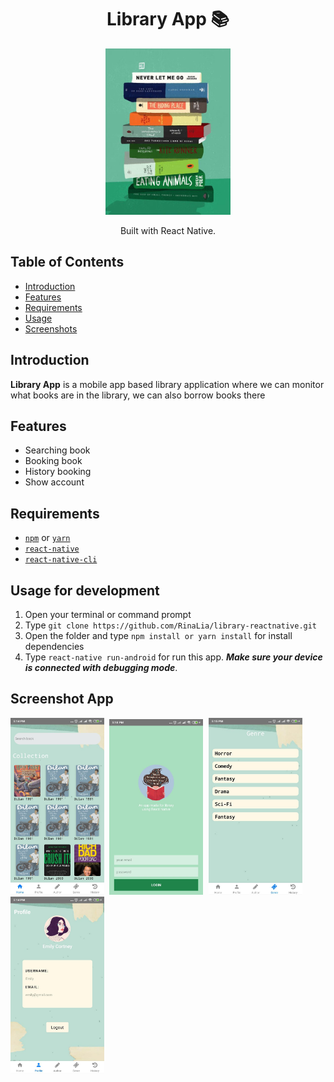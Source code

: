 <h1 align="center">Library App 📚</h1>
<p align="center">
  <img width="200" src="./src/assets/image/logo.jpg"/>
</p>
<p align="center">
  Built with React Native.
</p>


## Table of Contents

- [Introduction](#introduction)
- [Features](#features)
- [Requirements](#requirements)
- [Usage](#usage-for-development)
- [Screenshots](#screenshots)

## Introduction
<b>Library App</b> is a mobile app based library application where we can monitor what books are in the library, we can also borrow books there

## Features

* Searching book
* Booking book
* History booking
* Show account


## Requirements
* [`npm`](https://www.npmjs.com/get-npm) or [`yarn`](https://yarnpkg.com/getting-started/install)
* [`react-native`](https://facebook.github.io/react-native/docs/getting-started)
* [`react-native-cli`](https://facebook.github.io/react-native/docs/getting-started)

## Usage for development
1. Open your terminal or command prompt
2. Type `git clone https://github.com/RinaLia/library-reactnative.git`
3. Open the folder and type `npm install or yarn install` for install dependencies
4. Type `react-native run-android` for run this app. ***Make sure your device is connected with debugging mode***.

## Screenshot App

<kbd>
<img src="screenshot/dashboard.jpeg" width="150" alt="dashboard">
</kbd>

<kbd>
<img src="screenshot/login.jpeg" width="150" alt="loginscreen">
</kbd>

<kbd>
<img src="screenshot/genre.jpeg" width="150" alt="genre">
</kbd>

<kbd>
<img src="screenshot/profile.jpeg" width="150" 
alt="profile">
</kbd>









